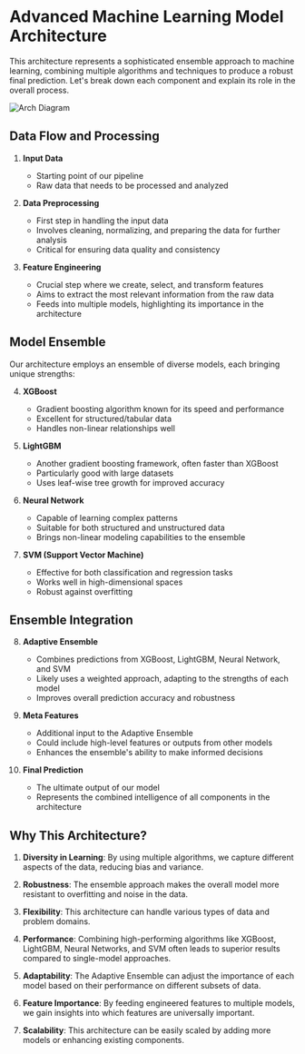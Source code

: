 
# Advanced Machine Learning Model Architecture

This architecture represents a sophisticated ensemble approach to machine learning, combining multiple algorithms and techniques to produce a robust final prediction. Let's break down each component and explain its role in the overall process.

![Arch Diagram](https://github.com/user-attachments/assets/97bd1011-9706-4114-8eff-9c08f6755676)

## Data Flow and Processing

1. **Input Data**
   - Starting point of our pipeline
   - Raw data that needs to be processed and analyzed

2. **Data Preprocessing**
   - First step in handling the input data
   - Involves cleaning, normalizing, and preparing the data for further analysis
   - Critical for ensuring data quality and consistency

3. **Feature Engineering**
   - Crucial step where we create, select, and transform features
   - Aims to extract the most relevant information from the raw data
   - Feeds into multiple models, highlighting its importance in the architecture

## Model Ensemble

Our architecture employs an ensemble of diverse models, each bringing unique strengths:

4. **XGBoost**
   - Gradient boosting algorithm known for its speed and performance
   - Excellent for structured/tabular data
   - Handles non-linear relationships well

5. **LightGBM**
   - Another gradient boosting framework, often faster than XGBoost
   - Particularly good with large datasets
   - Uses leaf-wise tree growth for improved accuracy

6. **Neural Network**
   - Capable of learning complex patterns
   - Suitable for both structured and unstructured data
   - Brings non-linear modeling capabilities to the ensemble

7. **SVM (Support Vector Machine)**
   - Effective for both classification and regression tasks
   - Works well in high-dimensional spaces
   - Robust against overfitting

## Ensemble Integration

8. **Adaptive Ensemble**
   - Combines predictions from XGBoost, LightGBM, Neural Network, and SVM
   - Likely uses a weighted approach, adapting to the strengths of each model
   - Improves overall prediction accuracy and robustness

9. **Meta Features**
   - Additional input to the Adaptive Ensemble
   - Could include high-level features or outputs from other models
   - Enhances the ensemble's ability to make informed decisions

10. **Final Prediction**
    - The ultimate output of our model
    - Represents the combined intelligence of all components in the architecture

## Why This Architecture?

1. **Diversity in Learning**: By using multiple algorithms, we capture different aspects of the data, reducing bias and variance.

2. **Robustness**: The ensemble approach makes the overall model more resistant to overfitting and noise in the data.

3. **Flexibility**: This architecture can handle various types of data and problem domains.

4. **Performance**: Combining high-performing algorithms like XGBoost, LightGBM, Neural Networks, and SVM often leads to superior results compared to single-model approaches.

5. **Adaptability**: The Adaptive Ensemble can adjust the importance of each model based on their performance on different subsets of data.

6. **Feature Importance**: By feeding engineered features to multiple models, we gain insights into which features are universally important.

7. **Scalability**: This architecture can be easily scaled by adding more models or enhancing existing components.

